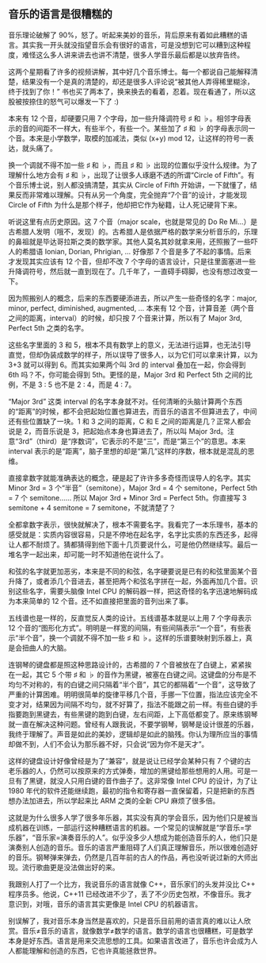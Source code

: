 ## 音乐的语言是很糟糕的

音乐理论破解了 90%，怒了。听起来美妙的音乐，背后原来有着如此糟糕的语言。其实我一开头就没指望音乐会有很好的语言，可是没想到它可以糟到这种程度，难怪这么多人讲来讲去也讲不清楚，很多人学音乐最后都是以放弃告终。

这两个星期看了许多的视频讲解，其中好几个音乐博士。每一个都说自己能解释清楚，结果没有一个是真的清楚的，却还是很多人评论说“被其他人弄得稀里糊涂，终于找到了你！” 书也买了两本了，换来换去的看着，忍着。现在看通了，所以这股被按捺住的怒气可以爆发一下了 :)

本来有 12 个音，却硬要只用 7 个字母，加一些升降调符号 ♯ 和 ♭。相邻字母表示的音的间距不一样大，有些半个，有些一个。某些加了 ♯ 和 ♭ 的字母表示同一个音。本来是小学数学，取模的加减法，类似 (x+y) mod 12，让这样的符号一表达，就头痛了。

换一个调就不得不加一些 ♯ 和 ♭，而且 ♯ 和 ♭ 出现的位置似乎没什么规律。为了理解什么地方会有 ♯ 和 ♭，出现了让很多人琢磨不透的所谓“Circle of Fifth”。有个音乐博士说，别人都没搞清楚，其实从 Circle of Fifth 开始讲，一下就懂了，结果反而非常难以理解。只有从另一个角度，完全抛弃“7个音”的设计，才能发现 Circle of Fifth 为什么是那个样子，他却把它作为秘籍，让人死记硬背下来。

听说这里有点历史原因。这 7 个音（major scale，也就是常见的 Do Re Mi…）是古希腊人发明（哦不，发现）的。古希腊人是依据严格的数学来分析音乐的，乐理的鼻祖就是毕达哥拉斯之类的数学家。其他人莫名其妙就拿来用，还照搬了一些吓人的希腊语 Ionian, Dorian, Phrigian, … 好像那 7 个音是多了不起的事情。后来才发现其实应该有 12 个音，但却不改 7 个字母的语言设计，只是往里面塞进一些升降调符号，然后就一直到现在了。几千年了，一直碍手碍脚，也没有想过改变一下。

因为照搬别人的概念，后来的东西要硬添进去，所以产生一些奇怪的名字：major, minor, perfect, diminished, augmented, … 本来有 12 个音，计算音差（两个音之间的距离，interval）的时候，却只按 7 个音来计算，所以有了 Major 3rd, Perfect 5th 之类的名字。

这些名字里面的 3 和 5，根本不具有数学上的意义，无法进行运算，也无法引导直觉，但却伪装成数学的样子，所以误导了很多人，以为它们可以拿来计算，以为 3+3 就可以得到 6。而其实如果两个叫 3rd 的 interval 叠加在一起，你会得到 6th 吗？不，你可能会得到 5th。更怪的是，Major 3rd 和 Perfect 5th 之间的比例，不是 3 : 5 也不是 2 : 4，而是 4 : 7。

“Major 3rd” 这类 interval 的名字本身就不对。任何清晰的头脑计算两个东西的“距离”的时候，都不会把起始位置也算进去，而音乐的语言不但算进去了，中间还有些位置缺了一块。1 和 3 之间的距离，C 和 E 之间的距离是几？正常人都会说是 2，而音乐说是 3，把起始点本身也算进去了，所以叫 Major 3rd。注意“3rd”（third）是“序数词”，它表示的不是“三”，而是“第三个”的意思。本来 interval 表示的是“距离”，脑子里想的却是“第几”这样的序数，根本就是混乱的思维。

直接拿数字就能准确表达的概念，硬是起了许许多多奇怪而误导人的名字。其实 Minor 3rd = 3 个“半音”（semitone），Major 3rd = 4 个 semitone，Perfect 5th = 7 个 semitone…… 所以 Major 3rd + Minor 3rd = Perfect 5th。你直接写 3 semitone + 4 semitone = 7 semitone，不就清楚了？

全都拿数字表示，很快就解决了，根本不需要名字。我看完了一本乐理书，基本的感受就是：实质内容很容易，只是不停地在起名字，名字比实质的东西还多，起得让人都不耐烦了。猜都猜得到他下面十几页要说什么，可是他仍然继续写。最后一堆名字一起出来，却可能一时不知道他在说什么了。

和弦的名字就更加恶劣，本来是不同的和弦，名字硬要说是已有的和弦里面某个音升降了，或者添几个音进去，甚至把两个和弦名字拼在一起，外面再加几个音。识别这些名字，需要头脑像 Intel CPU 的解码器一样，把这奇怪的名字迅速地解码成为本来简单的 12 个音。还不如直接把里面的音列出来了事。

五线谱也是一样的，反直觉反人类的设计。五线谱基本就是以上用 7 个字母表示 12 个音的“图形化方式”。明明是一样宽的间隔，有些间隔表示“一个音”，有些表示“半个音”，换一个调就不得不加一些 ♯ 和 ♭。这样的乐谱要映射到乐器上，真是会扭曲人的大脑。

连钢琴的键盘都是照这种思路设计的，古希腊的 7 个音被放在了白键上，紧紧挨在一起，其它 5 个带 ♯ 和 ♭ 的音作为黑键，被塞在白键之间。这键盘的分布是不均匀不对称的，有的白键之间只隔着“半个音”，其它的都隔着“一个音”，这导致了严重的计算困难。明明很简单的旋律平移几个音，手挪一下位置，指法应该完全不变才对，结果因为间隔不均匀，就不好算了，指法不能跟之前一样。有些白键的手指要跑到黑键去，有些黑键的跑到白键，左右间距，上下高低都变了。原来练钢琴就一直在解决这种问题。曾经有人跟我说，不要学钢琴，钢琴是设计很差的乐器，我终于理解了。声音是如此的美妙，逻辑却是如此的脑残。你认为理所应当的事情却做不到，人们不会认为那乐器不好，只会说“因为你不是天才”。

这样的键盘设计好像曾经是为了“兼容”，就是说让已经学会某种只有 7 个键的古老乐器的人，仍然可以按原来的方式弹奏，增加的黑键给那些想用的人用。可是一旦有了黑键，就没人只用白键的音作曲子了。这非常像 Intel CPU 的设计，为了让 1980 年代的软件还能继续跑，最初的指令和寄存器一直保留着，只是把新的东西想办法加进去，所以学起来比 ARM 之类的全新 CPU 麻烦了很多倍。

这就是为什么很多人学了很多年乐器，其实没有真的学会音乐，因为他们只是被当成机器在训练，一部运行这种糟糕语言的机器。一个常见的误解就是“学音乐=学乐器”，“音乐家=演奏音乐的人”。似乎没多少人想成为能创造音乐的人，他们只是演奏别人创造的音乐。音乐的语言严重阻碍了人们真正理解音乐，所以很难创造好的音乐。钢琴弹来弹去，仍然是几百年前的古人的作品，再也没听说过新的大师出现。流行歌曲更是没法做出好的来。

我跟别人打了一个比方，我说音乐的语言就像 C++，音乐家们的头发并没比 C++ 程序员多。他说，C++11 已经改进不少了，丢了不少历史包袱，不像音乐。我才意识到，对哦，音乐的语言其实更像是 Intel CPU 的机器语言。

别误解了，我对音乐本身当然是喜欢的，只是音乐目前用的语言真的难以让人欣赏。音乐≠音乐的语言，就像数学≠数学的语言。数学的语言也很糟糕，可是数学本身是好东西。语言是用来交流思想的工具。如果语言改进了，音乐也许会成为人人都能理解和创造的东西，它也许真能拯救世界。
